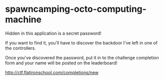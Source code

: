 spawncamping-octo-computing-machine
===================================

Hidden in this application is a secret password!

If you want to find it, you'll have to discover the backdoor I've left in one of the controllers.

Once you've discovered the password, put it in to the challenge completion form and your name will be posted on the leaderboard!

http://ctf.flatironschool.com/completions/new

